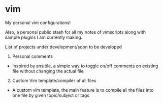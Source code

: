 # vim

My personal vim configurations! 

Also, a personal public stash for all my notes of vimscripts along with sample plugins I am currently making.

List of projects under development/soon to be developed
1) Personal comments 
  - Inspired by ansible, a simple way to toggle on/off comments on existing file without changing the actual file
2) Custom Vim template/compiler of all files
  - A custom vim template, the main feature is to compile all the files into one file by given topic/subject or tags. 
